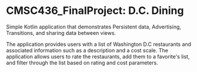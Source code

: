 # CMSC436_FinalProject: D.C. Dining
Simple Kotlin application that demonstrates Persistent data, Advertising, Transitions, and sharing data between views. 

The application provides users with a list of Washington D.C restaurants and associated information such as a description and a cost scale. The application allows users to rate the restaurants, add them to a favorite's list, and filter through the list based on rating and cost parameters.
